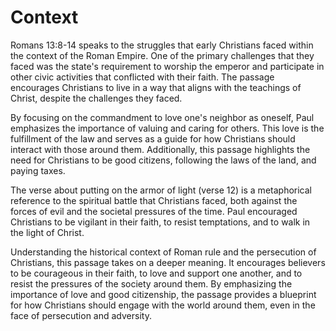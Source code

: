 # Context

Romans 13:8-14 speaks to the struggles that early Christians faced within the context of the Roman Empire. One of the primary challenges that they faced was the state's requirement to worship the emperor and participate in other civic activities that conflicted with their faith. The passage encourages Christians to live in a way that aligns with the teachings of Christ, despite the challenges they faced.

By focusing on the commandment to love one's neighbor as oneself, Paul emphasizes the importance of valuing and caring for others. This love is the fulfillment of the law and serves as a guide for how Christians should interact with those around them. Additionally, this passage highlights the need for Christians to be good citizens, following the laws of the land, and paying taxes.

The verse about putting on the armor of light (verse 12) is a metaphorical reference to the spiritual battle that Christians faced, both against the forces of evil and the societal pressures of the time. Paul encouraged Christians to be vigilant in their faith, to resist temptations, and to walk in the light of Christ.

Understanding the historical context of Roman rule and the persecution of Christians, this passage takes on a deeper meaning. It encourages believers to be courageous in their faith, to love and support one another, and to resist the pressures of the society around them. By emphasizing the importance of love and good citizenship, the passage provides a blueprint for how Christians should engage with the world around them, even in the face of persecution and adversity.

